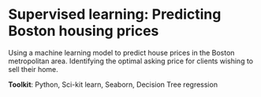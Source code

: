 
# Supervised learning: Predicting Boston housing prices


Using a machine learning model to predict house prices in the Boston metropolitan area. Identifying the optimal asking price for clients wishing to sell their home.



**Toolkit**: Python, Sci-kit learn, Seaborn, Decision Tree regression
